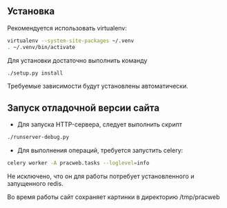 Установка
---------

Рекомендуется использовать virtualenv:
```bash
virtualenv --system-site-packages ~/.venv
. ~/.venv/bin/activate
```

Для установки достаточно выполнить команду 
```bash
./setup.py install
```
Требуемые зависимости будут установлены автоматически.


Запуск отладочной версии сайта
------------------------------

- Для запуска HTTP-сервера, следует выполнить скрипт
```bash
./runserver-debug.py
```
- Для выполнения операций, требуется запустить celery:
```bash
celery worker -A pracweb.tasks --loglevel=info
```
Не исключено, что он для работы потребует установленного и запущенного redis.

Во время работы сайт сохраняет картинки в директорию /tmp/pracweb
